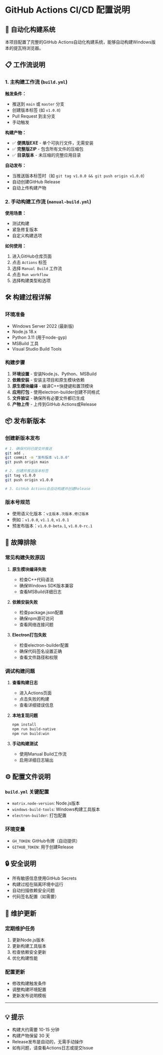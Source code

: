 # GitHub Actions CI/CD 配置说明

## 🚀 自动化构建系统

本项目配置了完整的GitHub Actions自动化构建系统，能够自动构建Windows版本的提瓦特浏览器。

## 📋 工作流说明

### 1. 主构建工作流 (`build.yml`)

**触发条件：**
- 推送到 `main` 或 `master` 分支
- 创建版本标签 (如 `v1.0.0`)
- Pull Request 到主分支
- 手动触发

**构建产物：**
- ✅ **便携版EXE** - 单个可执行文件，无需安装
- ✅ **完整版ZIP** - 包含所有文件的压缩包
- ✅ **目录版本** - 未压缩的完整应用目录

**自动发布：**
- 当推送版本标签时（如 `git tag v1.0.0 && git push origin v1.0.0`）
- 自动创建GitHub Release
- 自动上传构建产物

### 2. 手动构建工作流 (`manual-build.yml`)

**使用场景：**
- 测试构建
- 紧急修复版本
- 自定义构建选项

**如何使用：**
1. 进入GitHub仓库页面
2. 点击 `Actions` 标签
3. 选择 `Manual Build` 工作流
4. 点击 `Run workflow`
5. 选择构建类型和选项

## 🛠️ 构建过程详解

### 环境准备
- Windows Server 2022 (最新版)
- Node.js 18.x
- Python 3.11 (用于node-gyp)
- MSBuild 工具
- Visual Studio Build Tools

### 构建步骤
1. **环境设置** - 安装Node.js、Python、MSBuild
2. **依赖安装** - 安装主项目和原生模块依赖
3. **原生模块编译** - 编译C++快捷键和置顶模块
4. **应用打包** - 使用electron-builder创建不同格式
5. **文件验证** - 确保所有必要文件都已生成
6. **产物上传** - 上传到GitHub Actions或Release

## 📦 发布新版本

### 创建新版本发布
```bash
# 1. 确保代码已提交并推送
git add .
git commit -m "发布版本 v1.0.0"
git push origin main

# 2. 创建并推送版本标签
git tag v1.0.0
git push origin v1.0.0

# 3. GitHub Actions会自动构建并创建Release
```

### 版本号规范
- 使用语义化版本：`v主版本.次版本.修订版本`
- 例如：`v1.0.0`, `v1.1.0`, `v1.0.1`
- 预发布版本：`v1.0.0-beta.1`, `v1.0.0-rc.1`

## 🔧 故障排除

### 常见构建失败原因

1. **原生模块编译失败**
   - 检查C++代码语法
   - 确保Windows SDK版本兼容
   - 查看MSBuild详细日志

2. **依赖安装失败**
   - 检查package.json配置
   - 确保npm源可访问
   - 查看网络连接问题

3. **Electron打包失败**
   - 检查electron-builder配置
   - 确保代码签名设置正确
   - 查看文件路径和权限

### 调试构建问题

1. **查看构建日志**
   - 进入Actions页面
   - 点击失败的构建
   - 查看详细错误信息

2. **本地复现问题**
   ```bash
   npm install
   npm run build-native
   npm run build:win
   ```

3. **手动构建测试**
   - 使用Manual Build工作流
   - 启用详细日志输出

## ⚙️ 配置文件说明

### `build.yml` 关键配置
- `matrix.node-version`: Node.js版本
- `windows-build-tools`: Windows构建工具版本
- `electron-builder`: 打包配置

### 环境变量
- `GH_TOKEN`: GitHub令牌（自动提供）
- `GITHUB_TOKEN`: 用于创建Release

## 🔒 安全说明

- 所有敏感信息使用GitHub Secrets
- 构建过程在隔离环境中运行
- 自动扫描依赖安全问题
- 代码签名配置（如需要）

## 📝 维护更新

### 定期维护任务
1. 更新Node.js版本
2. 更新构建工具版本
3. 检查依赖安全更新
4. 优化构建性能

### 配置更新
- 修改构建触发条件
- 调整构建环境配置
- 更新发布说明模板

---

## 💡 提示

- 构建大约需要 10-15 分钟
- 构建产物保留 30 天
- Release发布是自动的，无需手动操作
- 如有问题，请查看Actions日志或提交Issue